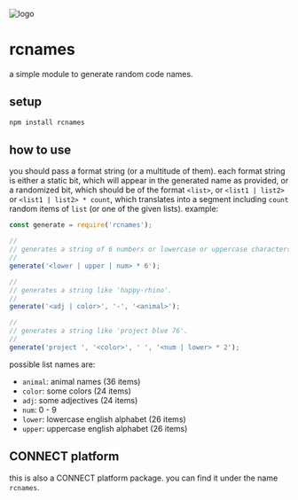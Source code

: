 ![logo](assets/logo.png)

# rcnames
a simple module to generate random code names.

## setup
```bash
npm install rcnames
```

## how to use

you should pass a format string (or a multitude of them). each format string is either a static bit, which will appear in
the generated name as provided, or a randomized bit, which should be of the format `<list>`, or `<list1 | list2>` or
`<list1 | list2> * count`, which translates into a segment including `count` random items of `list` (or one of the given lists). example:

```javascript
const generate = require('rcnames');

//
// generates a string of 6 numbers or lowercase or uppercase characters.
//
generate('<lower | upper | num> * 6'); 

//
// generates a string like 'happy-rhino'.
//
generate('<adj | color>', '-', '<animal>'); 

//
// generates a string like 'project blue 76'.
//
generate('project ', '<color>', ' ', '<num | lower> * 2'); 
```

possible list names are:

- `animal`: animal names (36 items)
- `color`: some colors (24 items)
- `adj`: some adjectives (24 items)
- `num`: 0 - 9
- `lower`: lowercase english alphabet (26 items)
- `upper`: uppercase english alphabet (26 items)

## CONNECT platform

this is also a CONNECT platform package. you can find it under the name `rcnames`.
